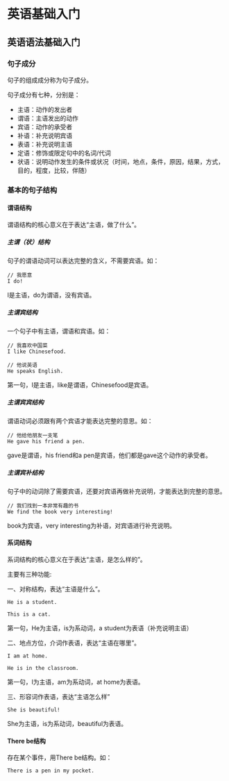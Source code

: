 # 英语基础入门

## 英语语法基础入门

### 句子成分

句子的组成成分称为句子成分。

句子成分有七种，分别是：

* 主语：动作的发出者
* 谓语：主语发出的动作
* 宾语：动作的承受者
* 补语：补充说明宾语
* 表语：补充说明主语
* 定语：修饰或限定句中的名词/代词
* 状语：说明动作发生的条件或状况（时间，地点，条件，原因，结果，方式，目的，程度，比较，伴随）

### 基本的句子结构

#### 谓语结构

谓语结构的核心意义在于表达“主语，做了什么”。

##### 主谓（状）结构

句子的谓语动词可以表达完整的含义，不需要宾语。如：

    // 我愿意
    I do!

I是主语，do为谓语，没有宾语。

##### 主谓宾结构

一个句子中有主语，谓语和宾语。如：

    // 我喜欢中国菜
    I like Chinesefood.

    // 他说英语
    He speaks English.

第一句，I是主语，like是谓语，Chinesefood是宾语。

##### 主谓宾宾结构

谓语动词必须跟有两个宾语才能表达完整的意思。如：

    // 他给他朋友一支笔
    He gave his friend a pen.

gave是谓语，his friend和a pen是宾语，他们都是gave这个动作的承受者。

##### 主谓宾补结构

句子中的动词除了需要宾语，还要对宾语再做补充说明，才能表达到完整的意思。

    // 我们找到一本非常有趣的书
    We find the book very interesting!

book为宾语，very interesting为补语，对宾语进行补充说明。

#### 系词结构

系词结构的核心意义在于表达“主语，是怎么样的”。

主要有三种功能:

一、对称结构，表达“主语是什么”。

    He is a student.

    This is a cat.

第一句，He为主语，is为系动词，a student为表语（补充说明主语）

二、地点方位，介词作表语，表达“主语在哪里”。

    I am at home.

    He is in the classroom.

第一句，I为主语，am为系动词，at home为表语。

三、形容词作表语，表达“主语怎么样”

    She is beautiful!

She为主语，is为系动词，beautiful为表语。

#### There be结构

存在某个事件，用There be结构。如：

    There is a pen in my pocket.